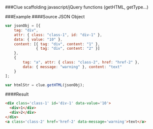 ###Clue
scaffolding javascript/jQuery functions  (getHTML, getType...)

###Example
####Source JSON Object
```javascript
var jsonObj = [{
    tag: "div",
    attr: { class: "class-1", id: "div-1" },
    data: { value: "10" },
    content: [{ tag: "div", content: "1" },
              { tag: "div", content: "2" }]
    },
    {
        tag: "a", attr: { class: "class-2", href: "href-2" },
        data: { message: "warning" }, content: "text"
    }
];

var htmlStr = clue.getHTML(jsonObj);
```
####Result
```html
<div class='class-1' id='div-1' data-value='10'>
  <div>1</div>
  <div>2</div>
</div>
<a class='class-2' href='href-2' data-message='warning'>text</a>
```
